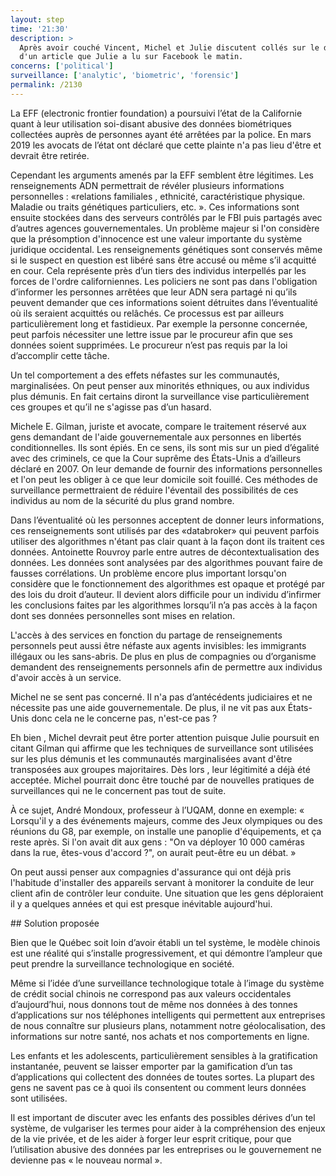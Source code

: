 ```yaml
---
layout: step
time: '21:30'
description: >
  Après avoir couché Vincent, Michel et Julie discutent collés sur le divan
  d'un article que Julie a lu sur Facebook le matin. 
concerns: ['political']
surveillance: ['analytic', 'biometric', 'forensic']
permalink: /2130
---
```


La EFF (electronic frontier foundation) a poursuivi l’état de la Californie quant à leur utilisation soi-disant abusive des données biométriques collectées auprès de personnes ayant été arrêtées par la police. En mars 2019  les avocats de l’état ont déclaré que cette plainte n'a pas lieu d'être et devrait être retirée.

Cependant les arguments amenés par la EFF semblent être légitimes. Les renseignements ADN permettrait de révéler plusieurs informations personnelles : «relations familiales , ethnicité, caractéristique physique. Maladie ou traits génétiques particuliers, etc. ». Ces informations sont ensuite stockées dans des serveurs contrôlés par le FBI puis partagés avec d’autres agences gouvernementales.  Un problème majeur si l'on considère que la présomption d'innocence est une valeur importante du système juridique occidental. Les  renseignements génétiques sont conservés même si le suspect en question est libéré sans être accusé ou même s’il acquitté en cour. Cela représente près d’un tiers des individus interpellés par les forces de l'ordre californiennes.
Les policiers ne sont pas dans l'obligation d’informer les personnes arrêtées que leur ADN sera partagé ni qu’ils peuvent demander que ces informations soient détruites dans l’éventualité où ils seraient acquittés ou relâchés.  Ce processus est par ailleurs particulièrement long et fastidieux. Par exemple la personne concernée, peut parfois nécessiter une lettre issue par le procureur afin que ses données soient supprimées. Le procureur n’est pas requis par la loi d’accomplir cette tâche.

Un tel comportement a des effets néfastes sur les communautés, marginalisées. On peut penser aux minorités ethniques, ou aux individus plus démunis. En fait certains diront la surveillance vise particulièrement ces groupes et qu’il ne s'agisse pas d’un hasard. 

Michele E. Gilman, juriste et avocate, compare le traitement réservé aux gens demandant de l'aide gouvernementale aux personnes en libertés conditionnelles. Ils sont épiés.  En ce sens, ils sont mis sur un pied d’égalité avec des criminels, ce que la Cour suprême des États-Unis a d’ailleurs déclaré en 2007. On leur demande de fournir des informations personnelles et  l'on peut  les obliger à ce que leur domicile soit fouillé. Ces méthodes de surveillance permettraient de réduire l'éventail des possibilités de ces individus au nom de la sécurité du plus grand nombre. 

Dans l’éventualité où les personnes acceptent de donner leurs informations, ces renseignements sont utilisés par des «databroker» qui peuvent parfois utiliser des algorithmes n'étant pas clair quant à la façon dont ils traitent ces données. Antoinette Rouvroy parle entre autres de décontextualisation des données. Les données sont analysées par des algorithmes pouvant faire de fausses corrélations. Un problème encore plus important lorsqu'on considère que le fonctionnement des algorithmes est opaque et protégé par des lois du droit d’auteur.  Il devient alors difficile pour un individu d’infirmer les conclusions faites par les algorithmes lorsqu’il n’a pas accès à la façon dont ses données personnelles sont mises en relation. 


L'accès à des services en fonction du partage de renseignements personnels peut aussi être néfaste aux agents invisibles: les immigrants illégaux ou les sans-abris. De plus en plus de compagnies ou d’organisme demandent des renseignements personnels afin de permettre aux individus d'avoir accès à un service. 

Michel ne se sent pas concerné. Il n'a pas d’antécédents judiciaires et ne nécessite pas une aide gouvernementale. De plus, il ne vit pas aux États-Unis donc cela ne le concerne pas, n'est-ce pas ?

Eh bien , Michel devrait peut être porter attention puisque Julie poursuit en citant  Gilman qui affirme que les techniques de surveillance sont utilisées sur les plus démunis et les communautés marginalisées avant d'être transposées aux groupes majoritaires. Dès lors , leur légitimité a déjà été acceptée.  Michel pourrait donc être touché par de nouvelles pratiques de surveillances qui ne le concernent pas tout de suite. 

À ce sujet, André Mondoux, professeur à l’UQAM, donne en exemple: « Lorsqu'il y a des événements majeurs, comme des Jeux olympiques ou des réunions du G8, par exemple, on installe une panoplie d'équipements, et ça reste après. Si l'on avait dit aux gens : "On va déployer 10 000 caméras dans la rue, êtes-vous d'accord ?", on aurait peut-être eu un débat. »

On peut aussi penser aux compagnies d'assurance qui ont déjà pris l'habitude d'installer des appareils servant à monitorer la conduite de leur client afin de contrôler leur conduite. Une situation que les gens déploraient il y a quelques années et qui est presque inévitable aujourd'hui. 

<div class="solution" markdown="1">
## Solution proposée

Bien que le Québec soit loin d’avoir établi un tel système, le modèle chinois est une réalité qui s’installe progressivement, et qui démontre l’ampleur que peut prendre la surveillance technologique en société.

Même si l’idée d’une surveillance technologique totale à l’image du système de crédit social chinois ne correspond pas aux valeurs occidentales d’aujourd’hui, nous donnons tout de même nos données à des tonnes d’applications sur nos téléphones intelligents qui permettent aux entreprises de nous connaître sur plusieurs plans, notamment notre géolocalisation, des informations sur notre santé, nos achats et nos comportements en ligne. 

Les enfants et les adolescents, particulièrement sensibles à la gratification instantanée, peuvent se laisser emporter par la gamification d’un tas d’applications qui collectent des données de toutes sortes. La plupart des gens ne savent pas ce à quoi ils consentent ou comment leurs données sont utilisées. 

Il est important de discuter avec les enfants des possibles dérives d’un tel système, de vulgariser les termes pour aider à la compréhension des enjeux de la vie privée, et de les aider à forger leur esprit critique, pour que l’utilisation abusive des données par les entreprises ou le gouvernement ne devienne pas « le nouveau normal ».

</div>
